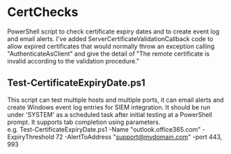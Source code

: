 # CertChecks
PowerShell script to check certificate expiry dates and to create event log and email alerts. I've added ServerCertificateValidationCallback code to allow expired certificates that would normally throw an exception calling "AuthenticateAsClient" and give the detail of "The remote certificate is invalid according to the validation procedure."
## Test-CertificateExpiryDate.ps1
This script can test multiple hosts and multiple ports, it can email alerts and create Windows event log entries for SIEM integration. It should be run under 'SYSTEM' as a scheduled task after initial testing at a PowerShell prompt. It supports tab completion using parameters.  
e.g.
Test-CertificateExpiryDate.ps1 -Name "outlook.office365.com" -ExpiryThreshold 72 -AlertToAddress "support@mydomain.com" -port 443, 993
